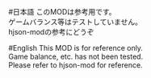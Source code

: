 #日本語
このMODは参考用です。<br>
ゲームバランス等はテストしていません。<br>
hjson-modの参考にどうぞ<br>

#English
This MOD is for reference only.<br>
Game balance, etc. has not been tested.<br>
Please refer to hjson-mod for reference.<br>
